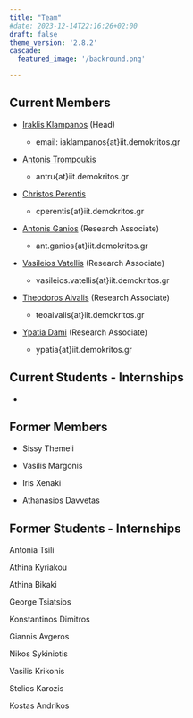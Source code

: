 ```yaml
---
title: "Team"
#date: 2023-12-14T22:16:26+02:00
draft: false
theme_version: '2.8.2'
cascade:
  featured_image: '/backround.png'

---
```


## Current Members

- [Iraklis Klampanos](https://gohugo.io/) (Head)   
    - email: iaklampanos{at}iit.demokritos.gr

- [Antonis Trompoukis](https://gohugo.io/)  
    - antru{at}iit.demokritos.gr

- [Christos Perentis](https://gohugo.io/)
    - cperentis{at}iit.demokritos.gr

- [Antonis Ganios](https://gohugo.io/) (Research Associate)
    - ant.ganios{at}iit.demokritos.gr
   
- [Vasileios Vatellis](https://gohugo.io/) (Research Associate)
    - vasileios.vatellis{at}iit.demokritos.gr
    
- [Theodoros Aivalis](https://gohugo.io/) (Research Associate)
    - teoaivalis{at}iit.demokritos.gr

- [Ypatia Dami](https://gohugo.io/) (Research Associate)
    - ypatia{at}iit.demokritos.gr

## Current Students - Internships

- 

## Former Members

- Sissy Themeli
    
- Vasilis Margonis
  
- Iris Xenaki
    
- Athanasios Davvetas

## Former Students - Internships 

Antonia Tsili

Athina Kyriakou

Athina Bikaki

George Tsiatsios

Konstantinos Dimitros

Giannis Avgeros

Nikos Sykiniotis

Vasilis Krikonis

Stelios Karozis

Kostas Andrikos